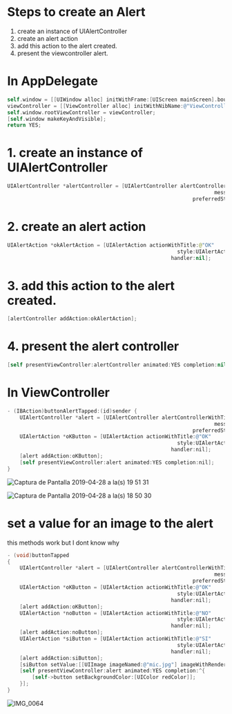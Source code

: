 # Steps to create an Alert

1. create an instance of UIAlertController
2. create an alert action
3. add this action to the alert created.
4. present the viewcontroller alert.

# In AppDelegate

```objective-c
self.window = [[UIWindow alloc] initWithFrame:[UIScreen mainScreen].bounds];
viewController = [[ViewController alloc] initWithNibName:@"ViewController" bundle:nil];
self.window.rootViewController = viewController;
[self.window makeKeyAndVisible];
return YES;
```

# 1. create an instance of UIAlertController

```swift
UIAlertController *alertController = [UIAlertController alertControllerWithTitle:@"This is my first alert, be nice"
                                                                   message:@"This is a simple alert"
                                                            preferredStyle:UIAlertControllerStyleAlert];
```

# 2. create an alert action

```swift
UIAlertAction *okAlertAction = [UIAlertAction actionWithTitle:@"OK"
                                                       style:UIAlertActionStyleDefault
                                                     handler:nil];
```

# 3. add this action to the alert created.

```swift
[alertController addAction:okAlertAction];
```

# 4. present the alert controller

```swift
[self presentViewController:alertController animated:YES completion:nil];
```


# In ViewController

```objective-c
- (IBAction)buttonAlertTapped:(id)sender {
    UIAlertController *alert = [UIAlertController alertControllerWithTitle:@"This is my first alert, be nice"
                                                                   message:@"This is a simple alert"
                                                            preferredStyle:UIAlertControllerStyleAlert];
    UIAlertAction *oKButton = [UIAlertAction actionWithTitle:@"OK"
                                                       style:UIAlertActionStyleDefault
                                                     handler:nil];
    [alert addAction:oKButton];
    [self presentViewController:alert animated:YES completion:nil];
}
```


![Captura de Pantalla 2019-04-28 a la(s) 19 51 31](https://user-images.githubusercontent.com/24994818/56872466-be714680-69e6-11e9-8408-3313c7d3c4c7.png)

![Captura de Pantalla 2019-04-28 a la(s) 18 50 30](https://user-images.githubusercontent.com/24994818/56871684-5b7bb180-69de-11e9-8585-34e8909a1ec3.png)

# set a value for an image to the alert

this methods work but I dont know why

``` objective-c
- (void)buttonTapped
{
    UIAlertController *alert = [UIAlertController alertControllerWithTitle:@"This is my first alert, be nice"
                                                                   message:@"This is simple alert"
                                                            preferredStyle:UIAlertControllerStyleAlert];
    UIAlertAction *oKButton = [UIAlertAction actionWithTitle:@"OK"
                                                       style:UIAlertActionStyleDefault
                                                     handler:nil];
    [alert addAction:oKButton];
    UIAlertAction *noButton = [UIAlertAction actionWithTitle:@"NO"
                                                       style:UIAlertActionStyleDefault
                                                     handler:nil];
    [alert addAction:noButton];
    UIAlertAction *siButton = [UIAlertAction actionWithTitle:@"SI"
                                                       style:UIAlertActionStyleDefault
                                                     handler:nil];
    [alert addAction:siButton];
    [siButton setValue:[[UIImage imageNamed:@"mic.jpg"] imageWithRenderingMode:UIImageRenderingModeAlwaysTemplate] forKey:@"image"];
    [self presentViewController:alert animated:YES completion:^{
        [self->button setBackgroundColor:[UIColor redColor]];
    }];
}
```

![IMG_0064](https://user-images.githubusercontent.com/24994818/72962407-ddd0b080-3d79-11ea-9a3f-b13eb7b3d4b6.jpg)



